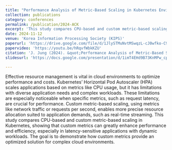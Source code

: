 ```yaml
---
title: "Performance Analysis of Metric-Based Scaling in Kubernetes Environments: A Comparative Study of CPU Utilization and Custom Metric Approaches"
collection: publications
category: conferences
permalink: /publication/2024-ACK
excerpt: 'This study compares CPU-based and custom metric-based scaling methods in Kubernetes, showing that custom metrics tailored to application needs can enhance scalability and efficiency. Findings reveal that, at certain scaling thresholds under dynamic network traffic, custom metrics reduce average latency by 85% to 87% compared to CPU-based scaling'
date: 2024-11-12
venue: 'Korea Information Processing Society (KIPS)'
paperurl: 'https://drive.google.com/file/d/1JlySTMuNvtMSwqzL-cJ0wfko-C9_Spfe/view?usp=sharing'
papervideo: 'https://youtu.be/hRqvfWbkKZU'
citation: 'J. Jung (2024). &quot;Performance Analysis of Metric-Based Scaling in Kubernetes Environments: A Comparative Study of CPU Utilization and Custom Metric Approaches&quot; <i>Korea Information Processing Society (KIPS)</i>.'
slidesurl: 'https://docs.google.com/presentation/d/1imT4EHd9B73KnMPw_cp16j1uIFkMQ-ya/edit?usp=sharing&ouid=116001109415801449045&rtpof=true&sd=true'

---
```


Effective resource management is vital in cloud environments to optimize performance and costs. Kubernetes’ Horizontal Pod Autoscaler (HPA) scales applications based on metrics like CPU usage, but it has limitations with diverse application needs and complex workloads. These limitations are especially noticeable when specific metrics, such as request latency, are crucial for performance. Custom metric-based scaling, using metrics like network traffic or requests per second, enables more precise resource allocation suited to application demands, such as real-time streaming. This study compares CPU-based and custom metric-based scaling in Kubernetes, showing that custom metrics can greatly enhance performance and efficiency, especially in latency-sensitive applications with dynamic workloads. The goal is to demonstrate how custom metrics provide an optimized solution for complex cloud environments.